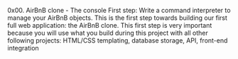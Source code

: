 0x00. AirBnB clone - The console
First step: Write a command interpreter to manage your AirBnB objects.
This is the first step towards building our first full web application: the AirBnB clone. This first step is very important because you will use what you build during this project with all other following projects: HTML/CSS templating, database storage, API, front-end integration
